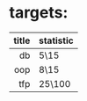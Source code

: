 # targets:

| title | statistic |
| ----: | :-------- |
|    db | 5\15      |
|   oop | 8\15      |
|   tfp | 25\100    |
